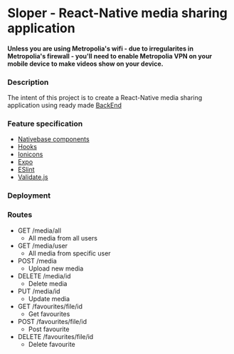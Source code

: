 # Sloper - React-Native media sharing application
#### Unless you are using Metropolia's wifi - due to irregularites in Metropolia's firewall - you'll need to enable Metropolia VPN on your mobile device to make videos show on your device.
### Description
The intent of this project is to create a React-Native media sharing application using ready made [BackEnd](http://media.mw.metropolia.fi/wbma/docs/)
### Feature specification
* [Nativebase components](https://docs.nativebase.io/Components.html#Components)
* [Hooks](https://reactjs.org/docs/hooks-reference.html)
* [Ionicons](https://ionicons.com/)
* [Expo](https://expo.io/learn)
* [ESlint](https://eslint.org/)
* [Validate.js](http://validatejs.org/)

### Deployment

### Routes
 - GET /media/all
    - All media from all users
  - GET /media/user
    - All media from specific user
  - POST /media
    - Upload new media
  - DELETE /media/id
    - Delete media
  - PUT /media/id
    - Update media
  - GET /favourites/file/id
    - Get favourites
  - POST /favourites/file/id
    - Post favourite
  - DELETE /favourites/file/id
    - Delete favourite
  




